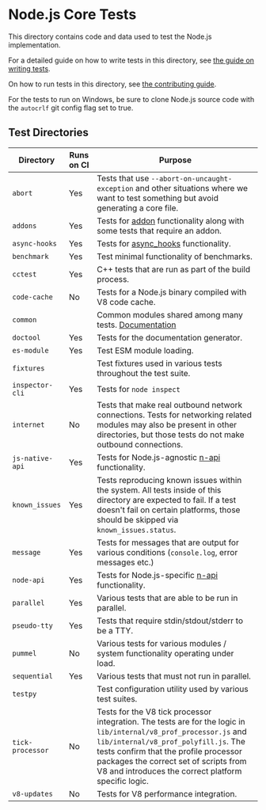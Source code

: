 # Node.js Core Tests

This directory contains code and data used to test the Node.js implementation.

For a detailed guide on how to write tests in this
directory, see [the guide on writing tests](../doc/guides/writing-tests.md).

On how to run tests in this directory, see
[the contributing guide](../doc/guides/contributing/pull-requests.md#step-6-test).

For the tests to run on Windows, be sure to clone Node.js source code with the
`autocrlf` git config flag set to true.

## Test Directories

| Directory        | Runs on CI | Purpose         |
| ---------------- | ---------- | --------------- |
| `abort`          | Yes        | Tests that use `--abort-on-uncaught-exception` and other situations where we want to test something but avoid generating a core file. |
| `addons`         | Yes        | Tests for [addon](https://nodejs.org/api/addons.html) functionality along with some tests that require an addon. |
| `async-hooks`    | Yes       | Tests for [async_hooks](https://nodejs.org/api/async_hooks.html) functionality. |
| `benchmark`      | Yes       | Test minimal functionality of benchmarks. |
| `cctest`         | Yes       | C++ tests that are run as part of the build process. |
| `code-cache`     | No        | Tests for a Node.js binary compiled with V8 code cache. |
| `common`         |           | Common modules shared among many tests. [Documentation](./common/README.md) |
| `doctool`        | Yes       | Tests for the documentation generator. |
| `es-module`      | Yes       | Test ESM module loading. |
| `fixtures`       |                | Test fixtures used in various tests throughout the test suite. |
| `inspector-cli`       | Yes        | Tests for `node inspect` |
| `internet`       | No        | Tests that make real outbound network connections. Tests for networking related modules may also be present in other directories, but those tests do not make outbound connections. |
| `js-native-api`  | Yes       | Tests for Node.js-agnostic [n-api](https://nodejs.org/api/n-api.html) functionality. |
| `known_issues`   | Yes       | Tests reproducing known issues within the system. All tests inside of this directory are expected to fail. If a test doesn't fail on certain platforms, those should be skipped via `known_issues.status`. |
| `message`        | Yes       | Tests for messages that are output for various conditions (`console.log`, error messages etc.) |
| `node-api`       | Yes       | Tests for Node.js-specific [n-api](https://nodejs.org/api/n-api.html) functionality. |
| `parallel`       | Yes       | Various tests that are able to be run in parallel. |
| `pseudo-tty`     | Yes       | Tests that require stdin/stdout/stderr to be a TTY. |
| `pummel`         | No        | Various tests for various modules / system functionality operating under load. |
| `sequential`     | Yes       | Various tests that must not run in parallel. |
| `testpy`         |           | Test configuration utility used by various test suites. |
| `tick-processor` | No        | Tests for the V8 tick processor integration. The tests are for the logic in `lib/internal/v8_prof_processor.js` and `lib/internal/v8_prof_polyfill.js`. The tests confirm that the profile processor packages the correct set of scripts from V8 and introduces the correct platform specific logic. |
| `v8-updates`     | No        | Tests for V8 performance integration. |
